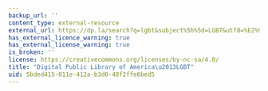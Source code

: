 ```yaml
---
backup_url: ''
content_type: external-resource
external_url: https://dp.la/search?q=lgbt&subject%5b%5d=LGBT&utf8=%E2%9C%93
has_external_licence_warning: true
has_external_license_warning: true
is_broken: ''
license: https://creativecommons.org/licenses/by-nc-sa/4.0/
title: "Digital Public Library of America\u2013LGBT"
uid: 5bded415-011e-412a-b3d0-48f2ffe6bed5
---
```


